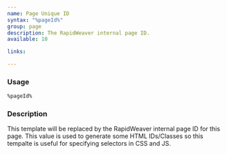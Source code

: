 ```yaml
---
name: Page Unique ID
syntax: "%pageId%"
group: page
description: The RapidWeaver internal page ID.
available: 10

links:

---
```




### Usage

```html
%pageId%
```



### Description

This template will be replaced by the RapidWeaver internal page ID for this page. This value is used to generate some HTML IDs/Classes so this tempalte is useful for specifying selectors in CSS and JS.
